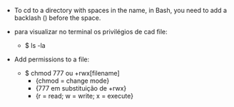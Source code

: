 - To cd to a directory with spaces in the name, in Bash, you need to add a backlash (\) before the space.

- para visualizar no terminal os privilégios de cad file:
	- $ ls -la

- Add permissions to a file:
	- $ chmod 777 ou +rwx[filename]
		- {chmod = change mode}
		- {777 em substituição de +rwx}
		- {r = read; w = write; x = execute}

